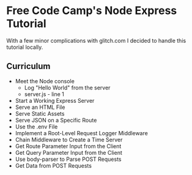 # Free Code Camp's Node Express Tutorial
With a few minor complications with glitch.com I decided to handle this tutorial locally.

## Curriculum
* Meet the Node console
  * Log "Hello World" from the server
  * server.js - line 1
* Start a Working Express Server
* Serve an HTML File
* Serve Static Assets
* Serve JSON on a Specific Route
* Use the .env File
* Implement a Root-Level Request Logger Middleware
* Chain Middleware to Create a Time Server
* Get Route Parameter Input from the Client
* Get Query Parameter Input from the Client
* Use body-parser to Parse POST Requests
* Get Data from POST Requests
